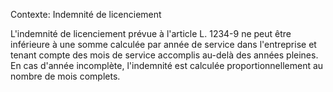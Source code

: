 Contexte: Indemnité de licenciement

L'indemnité de licenciement prévue à l'article L. 1234-9 ne peut être inférieure à une somme calculée par année de service dans l'entreprise et tenant compte des mois de service accomplis au-delà des années pleines. En cas d'année incomplète, l'indemnité est calculée proportionnellement au nombre de mois complets.